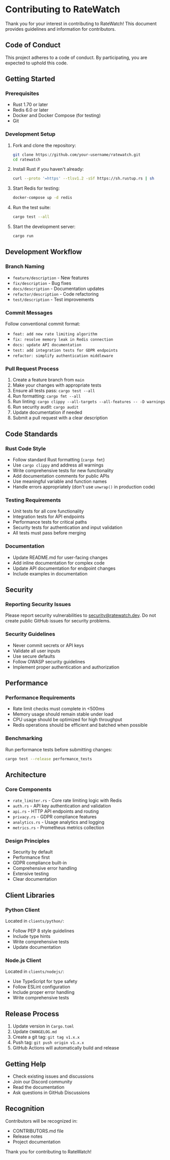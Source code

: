 # Contributing to RateWatch

Thank you for your interest in contributing to RateWatch! This document provides guidelines and information for contributors.

## Code of Conduct

This project adheres to a code of conduct. By participating, you are expected to uphold this code.

## Getting Started

### Prerequisites

- Rust 1.70 or later
- Redis 6.0 or later
- Docker and Docker Compose (for testing)
- Git

### Development Setup

1. Fork and clone the repository:
   ```bash
   git clone https://github.com/your-username/ratewatch.git
   cd ratewatch
   ```

2. Install Rust if you haven't already:
   ```bash
   curl --proto '=https' --tlsv1.2 -sSf https://sh.rustup.rs | sh
   ```

3. Start Redis for testing:
   ```bash
   docker-compose up -d redis
   ```

4. Run the test suite:
   ```bash
   cargo test --all
   ```

5. Start the development server:
   ```bash
   cargo run
   ```

## Development Workflow

### Branch Naming

- `feature/description` - New features
- `fix/description` - Bug fixes
- `docs/description` - Documentation updates
- `refactor/description` - Code refactoring
- `test/description` - Test improvements

### Commit Messages

Follow conventional commit format:
- `feat: add new rate limiting algorithm`
- `fix: resolve memory leak in Redis connection`
- `docs: update API documentation`
- `test: add integration tests for GDPR endpoints`
- `refactor: simplify authentication middleware`

### Pull Request Process

1. Create a feature branch from `main`
2. Make your changes with appropriate tests
3. Ensure all tests pass: `cargo test --all`
4. Run formatting: `cargo fmt --all`
5. Run linting: `cargo clippy --all-targets --all-features -- -D warnings`
6. Run security audit: `cargo audit`
7. Update documentation if needed
8. Submit a pull request with a clear description

## Code Standards

### Rust Code Style

- Follow standard Rust formatting (`cargo fmt`)
- Use `cargo clippy` and address all warnings
- Write comprehensive tests for new functionality
- Add documentation comments for public APIs
- Use meaningful variable and function names
- Handle errors appropriately (don't use `unwrap()` in production code)

### Testing Requirements

- Unit tests for all core functionality
- Integration tests for API endpoints
- Performance tests for critical paths
- Security tests for authentication and input validation
- All tests must pass before merging

### Documentation

- Update README.md for user-facing changes
- Add inline documentation for complex code
- Update API documentation for endpoint changes
- Include examples in documentation

## Security

### Reporting Security Issues

Please report security vulnerabilities to security@ratewatch.dev. Do not create public GitHub issues for security problems.

### Security Guidelines

- Never commit secrets or API keys
- Validate all user inputs
- Use secure defaults
- Follow OWASP security guidelines
- Implement proper authentication and authorization

## Performance

### Performance Requirements

- Rate limit checks must complete in <500ms
- Memory usage should remain stable under load
- CPU usage should be optimized for high throughput
- Redis operations should be efficient and batched when possible

### Benchmarking

Run performance tests before submitting changes:
```bash
cargo test --release performance_tests
```

## Architecture

### Core Components

- `rate_limiter.rs` - Core rate limiting logic with Redis
- `auth.rs` - API key authentication and validation
- `api.rs` - HTTP API endpoints and routing
- `privacy.rs` - GDPR compliance features
- `analytics.rs` - Usage analytics and logging
- `metrics.rs` - Prometheus metrics collection

### Design Principles

- Security by default
- Performance first
- GDPR compliance built-in
- Comprehensive error handling
- Extensive testing
- Clear documentation

## Client Libraries

### Python Client

Located in `clients/python/`:
- Follow PEP 8 style guidelines
- Include type hints
- Write comprehensive tests
- Update documentation

### Node.js Client

Located in `clients/nodejs/`:
- Use TypeScript for type safety
- Follow ESLint configuration
- Include proper error handling
- Write comprehensive tests

## Release Process

1. Update version in `Cargo.toml`
2. Update `CHANGELOG.md`
3. Create a git tag: `git tag v1.x.x`
4. Push tag: `git push origin v1.x.x`
5. GitHub Actions will automatically build and release

## Getting Help

- Check existing issues and discussions
- Join our Discord community
- Read the documentation
- Ask questions in GitHub Discussions

## Recognition

Contributors will be recognized in:
- CONTRIBUTORS.md file
- Release notes
- Project documentation

Thank you for contributing to RateWatch!